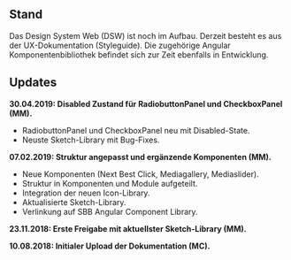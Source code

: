 ## Stand
Das Design System Web (DSW) ist noch im Aufbau. Derzeit besteht es aus der UX-Dokumentation (Styleguide). Die zugehörige Angular Komponentenbibliothek befindet sich zur Zeit ebenfalls in Entwicklung.

## Updates
**30.04.2019: Disabled Zustand für RadiobuttonPanel und CheckboxPanel (MM).**
* RadiobuttonPanel und CheckboxPanel neu mit Disabled-State.
* Neuste Sketch-Library mit Bug-Fixes.

**07.02.2019: Struktur angepasst und ergänzende Komponenten (MM).**
* Neue Komponenten (Next Best Click, Mediagallery, Mediaslider).
* Struktur in Komponenten und Module aufgeteilt.
* Integration der neuen Icon-Library.
* Aktualisierte Sketch-Library.
* Verlinkung auf SBB Angular Component Library.

**23.11.2018: Erste Freigabe mit aktuellster Sketch-Library (MM).**

**10.08.2018: Initialer Upload der Dokumentation (MC).**
